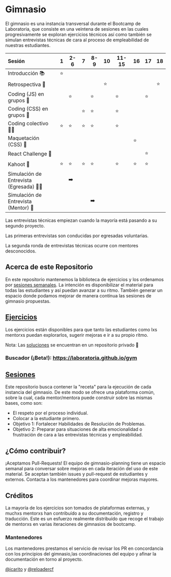 # Gimnasio

El gimnasio es una instancia transversal durante el Bootcamp de Laboratoria,
que consiste en una veintena de sesiones en las cuales progresivamente se
exploran ejercicios técnicos así como también se simulan entrevistas técnicas
de cara al proceso de empleabilidad de nuestras estudiantes.

| Sesión                                          | 1    | 2-6  | 7    | 8-9  | 10   | 11-15 | 16   | 17   | 18   |
| :----------------------------------------------- | ---- | ---- | ---- | ---- | ---- | ----- | ---- | ---- | ---- |
| Introducción 📚                                 | ⭐️ |      |      |      |      |       |      |      |      |
| Retrospectiva 🔭                                 |      |      |      |      | ⭐️ |       |      |      | ⭐️ |
| Coding (JS) en grupos 💪                         |      | ⭐️ |      | ⭐️ |      | ⭐️  |      | ⭐️ |      |
| Coding (CSS) en grupos 💪                        |      |      | ⭐️ | ⭐️ |      | ⭐️  |      |      |      |
| Coding colectivo 🏋️‍♀️                      | ⭐️ | ⭐️ | ⭐️ | ⭐️ |      | ⭐️  |      |      |      |
| Maquetación (CSS) 🔎                            |      |      |      |      |      |       | ⭐️ |      |      |
| React Challenge 💪                               |      |      |      |      |      |       |      | ⭐️ |      |
| Kahoot 🎲                                        | ⭐️ | ⭐️ | ⭐️ | ⭐️ |      | ⭐️  | ⭐️ | ⭐️ |      |
| Simulación de Entrevista<br />(Egresada) 🤼‍♀ |      | ➡️ |      |      |      |       |      |      |      |
| Simulación de Entrevista<br />(Mentor) 👾       |      |      |      | ➡️ |      |       |      |      |      |

Las entrevistas técnicas empiezan cuando la mayoría está pasando a su segundo proyecto.

Las primeras entrevistas son conducidas por egresadas voluntarias.

La segunda ronda de entrevistas técnicas ocurre con mentores desconocidos.

## Acerca de este Repositorio

En este repositorio mantenemos la biblioteca de ejercicios y los ordenamos
por [sesiones semanales](./sessions/). La intención es disponibilizar el material
para todas las estudiantes y así puedan avanzar a su ritmo.
También generar un espacio donde podamos mejorar de manera contínua las sesiones
de gimnasio propuestas.

## [Ejercicios](./exercises/)

Los ejercicios están disponibles para que tanto las estudiantes como lxs
mentorxs puedan explorarlos, sugerir mejoras e ir a su propio ritmo.

Nota: Las [soluciones](https://github.com/Laboratoria/gym-solutions)
se encuentran en un repositorio privado 👿

### Buscador (¡Beta!): https://laboratoria.github.io/gym

## [Sesiones](./sessions/)

Este repositorio busca contener la "receta" para la ejecución de
cada instancia del gimnasio. De este modo se ofrece una plataforma común,
sobre la cual, cada mentor/mentora puede construir sobre las mismas bases, como son:

* El respeto por el proceso individual.
* Colocar a la estudiante primero.
* Objetivo 1: Fortalecer Habilidades de Resolución de Problemas.
* Objetivo 2: Preparar para situaciones de alta emocionalidad o frustración de cara
  a las entrevistas técnicas y empleabilidad.

## ¿Cómo contribuir?

¡Aceptamos Pull-Requests!
El equipo de gimnasio-planning tiene un espacio semanal para conversar sobre mejoras
en cada iteración del uso de este material. Se aceptan también issues y pull-request
de estudiantes y externos. Contacta a los mantenedores para coordinar mejoras mayores.

## Créditos

La mayoría de los ejercicios son tomados de plataformas externas, y muchxs mentorxs
han contribuído a su documentación, registro y traducción. Este es un esfuerzo realmente
distribuído que recoge el trabajo de mentorxs en varias iteraciones de
gimnasios de bootcamp.

### Mantenedores

Los mantenedores prestamos el servicio de revisar los PR en concordancia con los
principios del gimnasio,las coordinaciones del equipo y afinar la documentación
en torno al proyecto.

[@icarito](https://github.com/icarito) y [@reloadercf](https://github.com/reloadercf)
